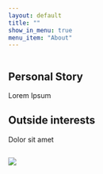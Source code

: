 ```yaml
---
layout: default
title: ""
show_in_menu: true
menu_item: "About"
---
```


<div class="ui stackable mobile reversed grid">
<div class="ten wide column" markdown="1">

## Personal Story

Lorem Ipsum

## Outside interests


Dolor sit amet

</div>
<div class="six wide column" markdown="1">

![](https://via.placeholder.com/300x400/)

</div>
